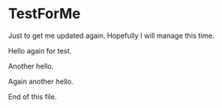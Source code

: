 # TestForMe
Just to get me updated again.
Hopefully I will manage this time.

Hello again for test.

Another hello.

Again another hello.

End of this file.

